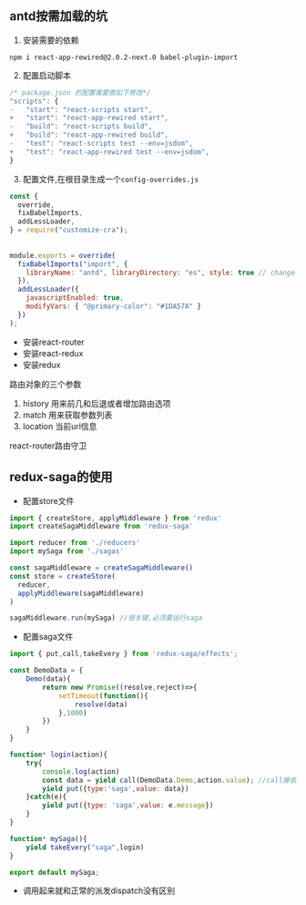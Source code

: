 ## antd按需加载的坑

1. 安装需要的依赖

`npm i react-app-rewired@2.0.2-next.0 babel-plugin-import `

2. 配置启动脚本

```js
/* package.json 的配置需要做如下修改*/
"scripts": {
-   "start": "react-scripts start",
+   "start": "react-app-rewired start",
-   "build": "react-scripts build",
+   "build": "react-app-rewired build",
-   "test": "react-scripts test --env=jsdom",
+   "test": "react-app-rewired test --env=jsdom",
}
```

3. 配置文件,在根目录生成一个`config-overrides.js`

```js
const {
  override,
  fixBabelImports,
  addLessLoader,
} = require("customize-cra");
 
 
module.exports = override(
  fixBabelImports("import", {
    libraryName: "antd", libraryDirectory: "es", style: true // change importing css to less
  }),
  addLessLoader({
    javascriptEnabled: true,
    modifyVars: { "@primary-color": "#1DA57A" }
  })
);
```

* 安装react-router
* 安装react-redux
* 安装redux

路由对象的三个参数

1. history 用来前几和后退或者增加路由选项
2. match 用来获取参数列表
3. location 当前url信息

react-router路由守卫

## redux-saga的使用

* 配置store文件

```js
import { createStore, applyMiddleware } from 'redux'
import createSagaMiddleware from 'redux-saga'

import reducer from './reducers'
import mySaga from './sagas'

const sagaMiddleware = createSagaMiddleware()
const store = createStore(
  reducer,
  applyMiddleware(sagaMiddleware)
)

sagaMiddleware.run(mySaga) //很关键,必须要运行saga
```

* 配置saga文件

```js
import { put,call,takeEvery } from 'redux-saga/effects';

const DemoData = {
    Demo(data){
        return new Promise((resolve,reject)=>{
            setTimeout(function(){
                resolve(data)
            },1000)
        })
    }
}

function* login(action){
    try{
        console.log(action)
        const data = yield call(DemoData.Demo,action.value); //call接收两个参数,第一个是调用的API,第二个是传递的数据
        yield put({type:'saga',value: data})
    }catch(e){
        yield put({type: 'saga',value: e.message})
    }
}

function* mySaga(){
    yield takeEvery("saga",login)
}   

export default mySaga;

```

* 调用起来就和正常的派发dispatch没有区别